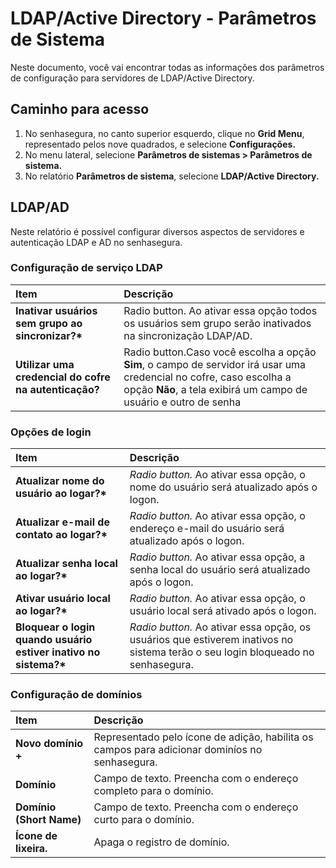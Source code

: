 # LDAP/Active Directory - Parâmetros de Sistema

Neste documento, você vai encontrar todas as informações dos parâmetros de configuração para servidores de LDAP/Active Directory.

## Caminho para acesso

1. No senhasegura, no canto superior esquerdo, clique no **Grid Menu**, representado pelos nove quadrados, e selecione **Configurações.**  
2. No menu lateral, selecione **Parâmetros de sistemas \> Parâmetros de sistema.**  
3. No relatório **Parâmetros de sistema**, selecione **LDAP/Active Directory.**

## LDAP/AD

Neste relatório é possível configurar diversos aspectos de servidores e autenticação LDAP e AD no senhasegura.

### Configuração de serviço LDAP

| Item | Descrição |
| :---- | :---- |
| **Inativar usuários sem grupo ao sincronizar?\*** | Radio button. Ao ativar essa opção todos os usuários sem grupo serão inativados na sincronização LDAP/AD. |
| **Utilizar uma credencial do cofre na autenticação?** | Radio button.Caso você escolha a opção **Sim**, o campo de servidor irá usar uma credencial no cofre, caso escolha a opção **Não**, a tela exibirá um campo de usuário e outro de senha |

### Opções de login

| Item | Descrição |
| :---- | :---- |
| **Atualizar nome do usuário ao logar?\*** | *Radio button.* Ao ativar essa opção, o nome do usuário será atualizado após o logon. |
| **Atualizar e-mail de contato ao logar?\*** | *Radio button.* Ao ativar essa opção, o endereço e-mail do usuário será atualizado após o logon. |
| **Atualizar senha local ao logar?\*** | *Radio button.* Ao ativar essa opção, a senha local do usuário será atualizado após o logon. |
| **Ativar usuário local ao logar?\*** | *Radio button.* Ao ativar essa opção, o usuário local será ativado após o logon. |
| **Bloquear o login quando usuário estiver inativo no sistema?\*** | *Radio button.* Ao ativar essa opção, os usuários que estiverem inativos no sistema terão o seu login bloqueado no senhasegura. |

### Configuração de domínios

| Item | Descrição |
| :---- | :---- |
| **Novo domínio \+** | Representado pelo ícone de adição, habilita os campos para adicionar dominíos no senhasegura. |
| **Domínio** | Campo de texto. Preencha com o endereço completo para o domínio. |
| **Domínio (Short Name)** | Campo de texto. Preencha com o endereço curto para o domínio. |
| **Ícone de lixeira.** | Apaga o registro de domínio. |